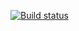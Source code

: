 [![Build status](https://ci.appveyor.com/api/projects/status/7s11sfoecex60po7?svg=true)](https://ci.appveyor.com/project/gas1995/patterns)
